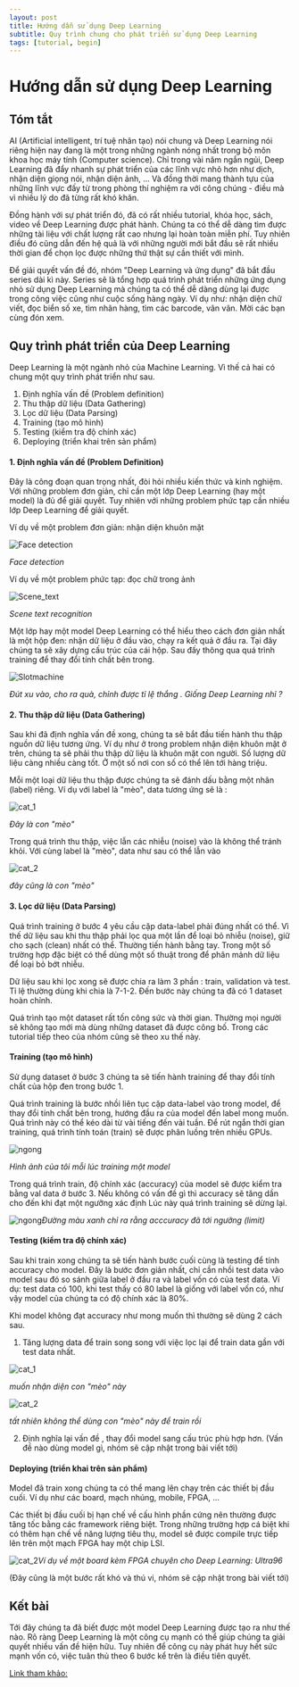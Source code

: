 ```yaml
---
layout: post
title: Hướng dẫn sử dụng Deep Learning
subtitle: Quy trình chung cho phát triển sử dụng Deep Learning
tags: [tutorial, begin]
---
```



# Hướng dẫn sử dụng Deep Learning 

## Tóm tắt

AI (Artificial intelligent, trí tuệ nhân tạo) nói chung và Deep Learning nói riêng hiện nay đang là một trong những ngành nóng nhất trong bộ môn khoa học máy tính (Computer science). Chỉ trong vài năm ngắn ngủi, Deep Learning đã đẩy nhanh sự phát triển của các lĩnh vực nhỏ hơn như dịch, nhận diện giọng nói, nhận diện ảnh, ... Và đồng thời mang thành tựu của những lĩnh vực đấy từ trong phòng thí nghiệm ra với công chúng - điều mà vì nhiều lý do đã từng rất khó khăn.

Đồng hành với sự phát triển đó, đã có rất nhiều tutorial, khóa học, sách, video về  Deep Learning được phát hành. Chúng ta có thể dễ dàng tìm được những tài liệu với chất lượng rất cao nhưng lại hoàn toàn miễn phí. Tuy nhiên điều đó cũng dẫn đến hệ quả là với những người mới bắt đầu sẽ rất nhiều thời gian để chọn lọc được những thứ thật sự cần thiết với mình. 

Để giải quyết vấn đề đó, nhóm "Deep Learning và ứng dụng" đã bắt đầu series dài kì này. Series sẽ là tổng hợp quá trình phát triển những ứng dụng nhỏ sử dụng Deep Learning mà chúng ta có thể dễ dàng dùng lại được trong công việc cũng như cuộc sống hàng ngày. Ví dụ như: nhận diện chữ viết, đọc biển số xe, tìm nhãn hàng, tìm các barcode, vân vân. Mời các bạn cùng đón xem.

## Quy trình phát triển của Deep Learning

Deep Learning là một ngành nhỏ của Machine Learning. Vì thế cả hai có chung một quy trình phát triển như sau.

1. Định nghĩa vấn đề (Problem definition)
2. Thu thập dữ liệu (Data Gathering)
3. Lọc dữ liệu (Data Parsing)
4. Training (tạo mô hình)
5. Testing (kiểm tra độ chính xác)
6. Deploying (triển khai trên sản phẩm)

#### 1. Định nghĩa vấn đề (Problem Definition)

Đây là công đoạn quan trọng nhất, đòi hỏi nhiều kiến thức và kinh nghiệm. Với những problem đơn giản, chỉ cần một lớp Deep Learning (hay một model) là đủ để giải quyết. Tuy nhiên với những problem phức tạp cần nhiều lớp Deep Learning để giải quyết.

Ví dụ về một problem đơn giản: nhận diện khuôn mặt

![Face detection](/img/20180603/Face_detection.png)

*Face detection*

Ví dụ về một problem phức tạp: đọc chữ trong ảnh 

![Scene_text](/img/20180603/scene_text.png)

*Scene text recognition*

Một lớp hay một model Deep Learning có thể hiểu theo cách đơn giản nhất là một hộp đen: nhận dữ liệu ở đầu vào, chạy ra kết quả ở đầu ra. Tại đây chúng ta sẽ xây dựng cấu trúc của cái hộp. Sau đấy thông qua quá trình training để thay đổi tính chất bên trong.

![Slotmachine](/img/20180603/Slotmachine.png)

*Đút xu vào, cho ra quà, chỉnh được tỉ lệ thắng . Giống Deep Learning nhỉ ?*

#### 2. Thu thập dữ liệu (Data Gathering)

Sau khi đã định nghĩa vấn đề xong, chúng ta sẽ bắt đầu tiến hành thu thập nguồn dữ liệu tương ứng. Ví dụ như ở trong problem nhận diện khuôn mặt ở trên, chúng ta sẽ phải thu thập dữ liệu là khuôn mặt con người. Số lượng dữ liệu càng nhiều càng tốt. Ở một số nơi con số có thể lên tới hàng triệu.

Mỗi một loại dữ liệu thu thập được chúng ta sẽ đánh dấu bằng một nhãn (label) riêng. Ví dụ với label là "mèo", data tương ứng sẽ là :

![cat_1](/img/20180603/cat_1.jpg)

*Đây là con "mèo"*

Trong quá trình thu thập, việc lẫn các nhiễu (noise) vào là không thể tránh khỏi. Với cùng label là "mèo", data như sau có thể lẫn vào

![cat_2](/img/20180603/cat_2.png)

*đây cũng là con "mèo"*

#### 3. Lọc dữ liệu (Data Parsing)

Quá trình training ở bước 4 yêu cầu cặp data-label phải đúng nhất có thể. Vì thế dữ liệu sau khi thu thập phải lọc qua một lần để loại bỏ nhiễu (noise), giữ cho sạch (clean) nhất có thể. Thường tiến hành bằng tay. Trong một số trường hợp đặc biệt có thể dùng một số thuật trong để phân mảnh dữ liệu để loại bỏ bớt nhiễu.

Dữ liệu sau khi lọc xong sẽ được chia ra làm 3 phần : train, validation và test. Tỉ lệ thường dùng khi chia là 7-1-2. Đến bước này chúng ta đã có 1 dataset hoàn chỉnh.

Quá trình tạo một dataset rất tốn công sức và thời gian. Thường mọi người sẽ không tạo mới mà dùng những dataset đã được công bố. Trong các tutorial tiếp theo của nhóm cũng sẽ theo xu thế này.

#### Training (tạo mô hình)

Sử dụng dataset ở bước 3 chúng ta sẽ tiến hành training để thay đổi tính chất của hộp đen trong bước 1. 

Quá trình training là bước nhồi liên tục cặp data-label vào trong model, để thay đổi tính chất bên trong, hướng đầu ra của model đến label mong muốn. Quá trình này có thể kéo dài từ vài tiếng đến vài tuần. Để rút ngắn thời gian training, quá trình tính toán (train) sẽ được phân luồng trên nhiều GPUs.

![ngong](/img/20180603/ngong.jpeg)

*Hình ảnh của tôi mỗi lúc training một model*

Trong quá trình train, độ chính xác (accuracy) của model sẽ được kiểm tra bằng val data ở bước 3. Nếu không có vấn đề gì thì accuracy sẽ tăng dần cho đến khi đạt một ngưỡng xác định Lúc này quá trình training sẽ dừng lại.

![ngong](/img/20180603/caffe_model_1_learning_curve.png)*Đường màu xanh chỉ ra rằng acccuracy đã tới ngưỡng (limit)*


#### Testing (kiểm tra độ chính xác)

Sau khi train xong chúng ta sẽ tiến hành bước cuối cùng là testing để tính accuracy cho model. Đây là bước đơn giản nhất, chỉ cần nhồi test data vào model sau đó so sánh giữa label ở đầu ra và label vốn có của test data. Ví dụ: test data có 100, khi test thấy có 80 label là giống với label vốn có, như vậy model của chúng ta có độ chính xác là 80%.

Khi model không đạt accuracy như mong muốn thì thường sẽ dùng 2 cách sau.

1. Tăng lượng data để train song song với việc lọc lại để train data gần với test data nhất. 

![cat_1](/img/20180603/cat_1.jpg)

*muốn nhận diện con "mèo" này*

![cat_2](/img/20180603/cat_2.png)

*tất nhiên không thể dùng con "mèo" này để train rồi*

2. Định nghĩa lại vấn đề , thay đổi model sang cấu trúc phù hợp hơn. (Vấn đề nào dùng model gì, nhóm sẽ cập nhật trong bài viết tới)

#### Deploying (triển khai trên sản phẩm)

Model đã train xong chúng ta có thể mang lên chạy trên các thiết bị đầu cuối. Ví dụ như các board, mạch nhúng, mobile, FPGA, ... 

Các thiết bị đầu cuối bị hạn chế về cấu hình phần cứng nên thường được tăng tốc bằng các framework riêng biệt. Trong những trường hợp cá biệt khi có thêm hạn chế về năng lượng tiêu thụ, model sẽ được compile trực tiếp lên trên một mạch FPGA hay một chip LSI. 

![cat_2](/img/20180603/ultra96-front-sd.png)*Ví dụ về một board kèm FPGA chuyên cho Deep Learning: Ultra96*


(Đây cũng là một bước rất khó và thú vi, nhóm sẽ cập nhật trong bài viết tới)

## Kết bài

Tới đây chúng ta đã biết được một model Deep Learning được tạo ra như thế nào. Rõ ràng Deep Learning là một công cụ mạnh có thể giúp chúng ta giải quyết nhiều vấn đề hiện hữu. Tuy nhiên để công cụ này phát huy hết sức mạnh vốn có, việc tuân thủ theo 6 bước kể trên là điều tiên quyết. 

[Link tham khảo: ](https://research.fb.com/the-facebook-field-guide-to-machine-learning-video-series/)


